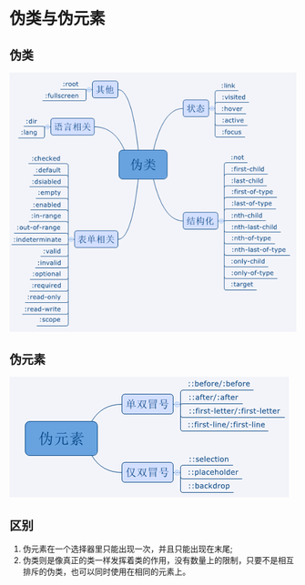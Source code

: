 # 伪类与伪元素

## 伪类

![](../../.gitbook/assets/image%20%28199%29.png)

## 伪元素

![](../../.gitbook/assets/image%20%2856%29.png)

## 区别

1. 伪元素在一个选择器里只能出现一次，并且只能出现在末尾;
2. 伪类则是像真正的类一样发挥着类的作用，没有数量上的限制，只要不是相互排斥的伪类，也可以同时使用在相同的元素上。

